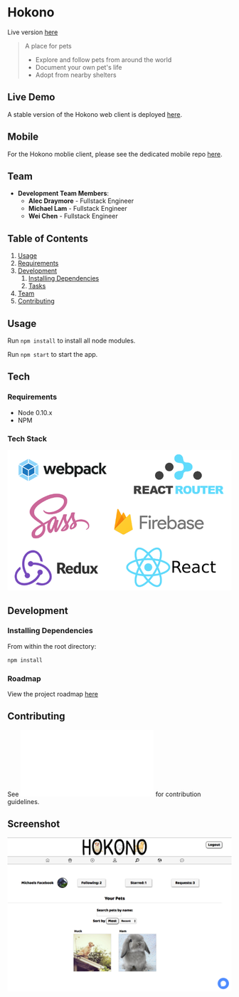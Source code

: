 # Hokono 

Live version [here](https://hokono-90da1.firebaseapp.com/)

> A place for pets
  > - Explore and follow pets from around the world
  > - Document your own pet's life
  > - Adopt from nearby shelters

## Live Demo

A stable version of the Hokono web client is deployed [here](https://hokono-90da1.firebaseapp.com).

## Mobile

For the Hokono moblie client, please see the dedicated mobile repo [here](https://github.com/hokonoDev/ionic-hokono).

## Team

  - __Development Team Members__:
  	- __Alec Draymore__ - Fullstack Engineer
  	- __Michael Lam__ - Fullstack Engineer
  	- __Wei Chen__ - Fullstack Engineer

## Table of Contents

1. [Usage](#Usage)
1. [Requirements](#requirements)
1. [Development](#development)
    1. [Installing Dependencies](#installing-dependencies)
    1. [Tasks](#tasks)
1. [Team](#team)
1. [Contributing](#contributing)

## Usage

Run ```npm install``` to install all node modules.

Run ```npm start``` to start the app.

## Tech

### Requirements

- Node 0.10.x
- NPM

### Tech Stack

![](public/images/techstack.png)

## Development

### Installing Dependencies

From within the root directory:

```sh
npm install
```

### Roadmap

View the project roadmap [here](https://github.com/hokonoDev/hokono/issues)


## Contributing

See ![CONTRIBUTING.md](CONTRIBUTING.md) for contribution guidelines.

## Screenshot

![](public/images/screenshot.png)
